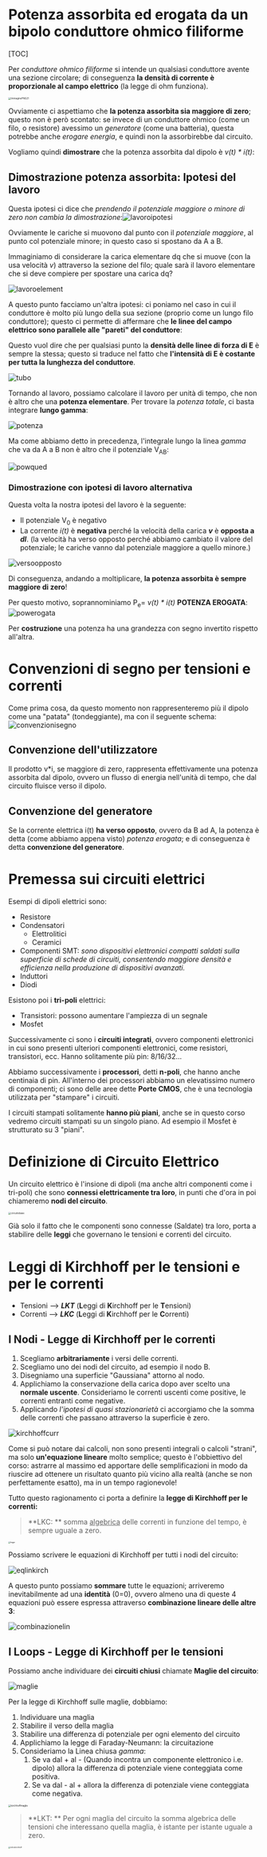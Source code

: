 # Potenza assorbita ed erogata da un bipolo conduttore ohmico filiforme

[TOC]

Per *conduttore ohmico filiforme* si intende un qualsiasi conduttore avente una sezione circolare; di conseguenza **la densità di corrente è proporzionale al campo elettrico** (la legge di ohm funziona).

<img src="assets/ImmaginePNG21.png" alt="ImmaginePNG21" style="zoom:33%;" />

Ovviamente ci aspettiamo che **la potenza assorbita sia maggiore di zero**; questo non è però scontato: se invece di un conduttore ohmico (come un filo, o resistore) avessimo un *generatore* (come una batteria), questa potrebbe anche *erogare energia*, e quindi non la assorbirebbe dal circuito.

Vogliamo quindi **dimostrare** che la potenza assorbita dal dipolo è *v(t) \* i(t)*: 

## Dimostrazione potenza assorbita: Ipotesi del lavoro

Questa ipotesi ci dice che *prendendo il potenziale maggiore o minore di zero non cambia la dimostrazione*:![lavoroipotesi](assets/lavoroipotesi.png)

Ovviamente le cariche si muovono dal punto con il *potenziale maggiore*, al punto col potenziale minore; in questo caso si spostano da A a B.

Immaginiamo di considerare la carica elementare dq che si muove (con la usa velocità *v*) attraverso la sezione del filo; quale sarà il lavoro elementare che si deve compiere per spostare una carica dq?

![lavoroelement](assets/lavoroelement.png)

A questo punto facciamo un'altra ipotesi: ci poniamo nel caso in cui il conduttore è molto più lungo della sua sezione (proprio come un lungo filo conduttore); questo ci permette di affermare che **le linee del campo elettrico sono parallele alle "pareti" del conduttore**:

Questo vuol dire che per qualsiasi punto la **densità delle linee di forza di E** è sempre la stessa; questo si traduce nel fatto che **l'intensità di E è costante per tutta la lunghezza del conduttore**.

![tubo](assets/tubo.png)

Tornando al lavoro, possiamo calcolare il lavoro per unità di tempo, che non è altro che una **potenza elementare**. Per trovare la *potenza totale*, ci basta integrare **lungo gamma**:

![potenza](assets/potenza.png)

Ma come abbiamo detto in precedenza, l'integrale lungo la linea *gamma* che va da A a B non è altro che il potenziale V<sub>AB</sub>:

![powqued](assets/powqued.png)



### Dimostrazione con ipotesi di lavoro alternativa

Questa volta la nostra ipotesi del lavoro è la seguente:

- Il potenziale V<sub>0</sub> è negativo
- La corrente *i(t)* è **negativa** perché la velocità della carica ***v*** è **opposta a *dl***.
  (la velocità ha verso opposto perché abbiamo cambiato il valore del potenziale; le cariche vanno dal potenziale maggiore a quello minore.)

![versoopposto](assets/versoopposto.png)

Di conseguenza, andando a moltiplicare, **la potenza assorbita è sempre maggiore di zero**!

Per questo motivo, soprannominiamo P<sub>e</sub>= *v(t) \* i(t)* **POTENZA EROGATA**:![powerogata](assets/powerogata.png)

Per **costruzione** una potenza ha una grandezza con segno invertito rispetto all'altra.

# Convenzioni di segno per tensioni e correnti

Come prima cosa, da questo momento non rappresenteremo più il dipolo come una "patata" (tondeggiante), ma con il seguente schema:![convenzionisegno](assets/convenzionisegno.png)

## Convenzione dell'utilizzatore

Il prodotto v*i, se maggiore di zero, rappresenta effettivamente una potenza assorbita dal dipolo, ovvero un flusso di energia nell'unità di tempo, che dal circuito fluisce verso il dipolo.

## Convenzione del generatore

Se la corrente elettrica i(t) **ha verso opposto**, ovvero da B ad A, la potenza è detta (come abbiamo appena visto) *potenza erogata*; e di conseguenza è detta **convenzione del generatore**.

# Premessa sui circuiti elettrici

Esempi di dipoli elettrici sono:

- Resistore
- Condensatori
  - Elettrolitici
  - Ceramici
- Componenti SMT: 
  *sono dispositivi elettronici compatti saldati sulla superficie di schede di circuiti, consentendo maggiore densità e efficienza nella produzione di dispositivi avanzati.*
- Induttori
- Diodi

Esistono poi i **tri-poli** elettrici:

- Transistori: possono aumentare l'ampiezza di un segnale
- Mosfet

Successivamente ci sono i **circuiti integrati**, ovvero componenti elettronici in cui sono presenti ulteriori componenti elettronici, come resistori, transistori, ecc. Hanno solitamente più pin: 8/16/32...

Abbiamo successivamente i **processori**, detti **n-poli**, che hanno anche centinaia di pin. All'interno dei processori abbiamo un elevatissimo numero di componenti; ci sono delle aree dette **Porte CMOS**, che è una tecnologia utilizzata per "stampare" i circuiti.

I circuiti stampati solitamente **hanno più piani**, anche se in questo corso vedremo circuiti stampati su un singolo piano. Ad esempio il Mosfet è strutturato su 3 "piani".

# Definizione di Circuito Elettrico

Un circuito elettrico è l'insione di dipoli (ma anche altri componenti come i tri-poli) che sono **connessi elettricamente tra loro**, in punti che d'ora in poi chiameremo **nodi del circuito**.

<img src="assets/circuitobase.png" alt="circuitobase" style="zoom:33%;" />



Già solo il fatto che le componenti sono connesse (Saldate) tra loro, porta a stabilire delle **leggi** che governano le tensioni e correnti del circuito.

# Leggi di Kirchhoff per le tensioni e per le correnti

- Tensioni --> ***LKT*** (**L**eggi di **K**irchhoff per le **T**ensioni)
- Correnti --> ***LKC*** (**L**eggi di **K**irchhoff per le **C**orrenti)

## I Nodi - Legge di Kirchhoff per le correnti

1) Scegliamo **arbitrariamente** i versi delle correnti.
2) Scegliamo uno dei nodi del circuito, ad esempio il nodo B.
3) Disegniamo una superficie "Gaussiana" attorno al nodo.
4) Applichiamo la conservazione della carica dopo aver scelto una **normale uscente**.
   Consideriamo le correnti uscenti come positive, le correnti entranti come negative.
5) Applicando *l'ipotesi di quasi stazionarietà* ci accorgiamo che la somma delle correnti che passano attraverso la superficie è zero.

![kirchhoffcurr](assets/kirchhoffcurr.png)

Come si può notare dai calcoli, non sono presenti integrali o calcoli "strani", ma solo **un'equazione lineare** molto semplice; questo è l'obbiettivo del corso: astrarre al massimo ed apportare delle semplificazioni in modo da riuscire ad ottenere un risultato quanto più vicino alla realtà (anche se non perfettamente esatto), ma in un tempo ragionevole!

Tutto questo ragionamento ci porta a definire la **legge di Kirchhoff per le correnti:**

> **LKC: ** somma <u>algebrica</u> delle correnti in funzione del tempo, è sempre uguale a zero.

<img src="assets/legge.png" alt="legge" style="zoom:25%;" />

Possiamo scrivere le equazioni di Kirchhoff per tutti i nodi del circuito:

![eqlinkirch](assets/eqlinkirch.png)

A questo punto possiamo **sommare** tutte le equazioni; arriveremo inevitabilmente ad una **identità** (0=0), ovvero almeno una di queste 4 equazioni può essere espressa attraverso **combinazione lineare delle altre 3**:

![combinazionelin](assets/combinazionelin.png)

## I Loops - Legge di Kirchhoff per le tensioni

Possiamo anche individuare dei **circuiti chiusi** chiamate **Maglie del circuito**:

![maglie](assets/maglie.png)

Per la legge di Kirchhoff sulle maglie, dobbiamo:

1. Individuare una maglia
2. Stabilire il verso della maglia
3. Stabilire una differenza di potenziale per ogni elemento del circuito
4. Applichiamo la legge di Faraday-Neumann: la circuitazione 
5. Consideriamo la Linea chiusa *gamma*:
   1. Se va dal + al - (Quando incontra un componente elettronico i.e. dipolo) allora la differenza di potenziale viene conteggiata come positiva.
   2. Se va dal - al +  allora la differenza di potenziale viene conteggiata come negativa.

<img src="assets/kirchhoffmaglie.png" alt="kirchhoffmaglie" style="zoom:33%;" />

> **LKT: ** Per ogni maglia del circuito la somma algebrica delle tensioni che interessano quella maglia, è istante per istante uguale a zero.

<img src="assets/inlinekirchhoff.png" alt="inlinekirchhoff" style="zoom: 25%;" />